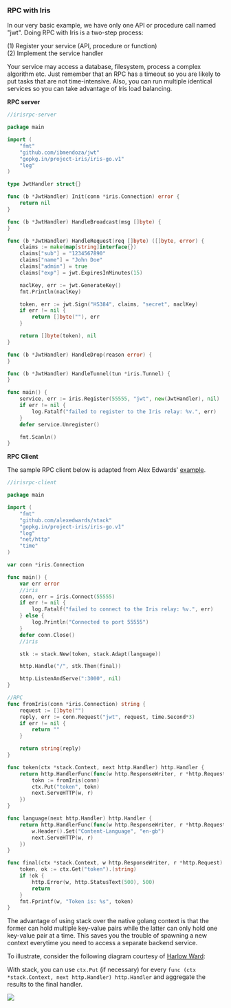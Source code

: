 <script>
  (function(i,s,o,g,r,a,m){i['GoogleAnalyticsObject']=r;i[r]=i[r]||function(){
  (i[r].q=i[r].q||[]).push(arguments)},i[r].l=1*new Date();a=s.createElement(o),
  m=s.getElementsByTagName(o)[0];a.async=1;a.src=g;m.parentNode.insertBefore(a,m)
  })(window,document,'script','//www.google-analytics.com/analytics.js','ga');

  ga('create', 'UA-71257746-1', 'auto');
  ga('send', 'pageview');

</script>

### RPC with Iris

In our very basic example, we have only one API or procedure call named "jwt". Doing RPC with Iris is a two-step process:

(1) Register your service (API, procedure or function) <br>
(2) Implement the service handler

Your service may access a database, filesystem, process a complex algorithm etc. Just remember that an RPC has a timeout so you are likely to put tasks that are not time-intensive. Also, you can run multiple identical services so you can take advantage of Iris load balancing.

**RPC server**

```go
//irisrpc-server

package main

import (
	"fmt"
	"github.com/ibmendoza/jwt"
	"gopkg.in/project-iris/iris-go.v1"
	"log"
)

type JwtHandler struct{}

func (b *JwtHandler) Init(conn *iris.Connection) error {
	return nil
}

func (b *JwtHandler) HandleBroadcast(msg []byte) {
}

func (b *JwtHandler) HandleRequest(req []byte) ([]byte, error) {
	claims := make(map[string]interface{})
	claims["sub"] = "1234567890"
	claims["name"] = "John Doe"
	claims["admin"] = true
	claims["exp"] = jwt.ExpiresInMinutes(15)

	naclKey, err := jwt.GenerateKey()
	fmt.Println(naclKey)

	token, err := jwt.Sign("HS384", claims, "secret", naclKey)
	if err != nil {
		return []byte(""), err
	}

	return []byte(token), nil
}

func (b *JwtHandler) HandleDrop(reason error) {
}

func (b *JwtHandler) HandleTunnel(tun *iris.Tunnel) {
}

func main() {
	service, err := iris.Register(55555, "jwt", new(JwtHandler), nil)
	if err != nil {
		log.Fatalf("failed to register to the Iris relay: %v.", err)
	}
	defer service.Unregister()

	fmt.Scanln()
}
```

**RPC Client**

The sample RPC client below is adapted from Alex Edwards' [example](http://github.com/alexedwards/stack). 

```go
//irisrpc-client

package main

import (
	"fmt"
	"github.com/alexedwards/stack"
	"gopkg.in/project-iris/iris-go.v1"
	"log"
	"net/http"
	"time"
)

var conn *iris.Connection

func main() {
	var err error
	//iris
	conn, err = iris.Connect(55555)
	if err != nil {
		log.Fatalf("failed to connect to the Iris relay: %v.", err)
	} else {
		log.Println("Connected to port 55555")
	}
	defer conn.Close()
	//iris

	stk := stack.New(token, stack.Adapt(language))

	http.Handle("/", stk.Then(final))

	http.ListenAndServe(":3000", nil)
}

//RPC
func fromIris(conn *iris.Connection) string {
	request := []byte("")
	reply, err := conn.Request("jwt", request, time.Second*3)
	if err != nil {
		return ""
	}

	return string(reply)
}

func token(ctx *stack.Context, next http.Handler) http.Handler {
	return http.HandlerFunc(func(w http.ResponseWriter, r *http.Request) {
		tokn := fromIris(conn)
		ctx.Put("token", tokn)
		next.ServeHTTP(w, r)
	})
}

func language(next http.Handler) http.Handler {
	return http.HandlerFunc(func(w http.ResponseWriter, r *http.Request) {
		w.Header().Set("Content-Language", "en-gb")
		next.ServeHTTP(w, r)
	})
}

func final(ctx *stack.Context, w http.ResponseWriter, r *http.Request) {
	token, ok := ctx.Get("token").(string)
	if !ok {
		http.Error(w, http.StatusText(500), 500)
		return
	}
	fmt.Fprintf(w, "Token is: %s", token)
}
```

The advantage of using stack over the native golang context is that the former can hold multiple key-value pairs while the latter can only hold one key-value pair at a time. This saves you the trouble of spawning a new context everytime you need to access a separate backend service.

To illustrate, consider the following diagram courtesy of [Harlow Ward](https://github.com/harlow/go-micro-services):

With stack, you can use ```ctx.Put``` (if necessary) for every ```func (ctx *stack.Context, next http.Handler) http.Handler``` and aggregate the results to the final handler.

<img src="https://itjumpstart.files.wordpress.com/2016/02/harlow.png">

